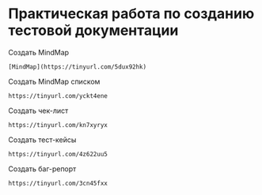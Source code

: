 # Практическая работа по созданию тестовой документации
Создать MindMap
```
[MindMap](https://tinyurl.com/5dux92hk)
```
Создать MindMap списком
```
https://tinyurl.com/yckt4ene
```
Создать чек-лист
```
https://tinyurl.com/kn7xyryx
```
Создать тест-кейсы
```
https://tinyurl.com/4z622uu5
```
Создать баг-репорт
```
https://tinyurl.com/3cn45fxx
